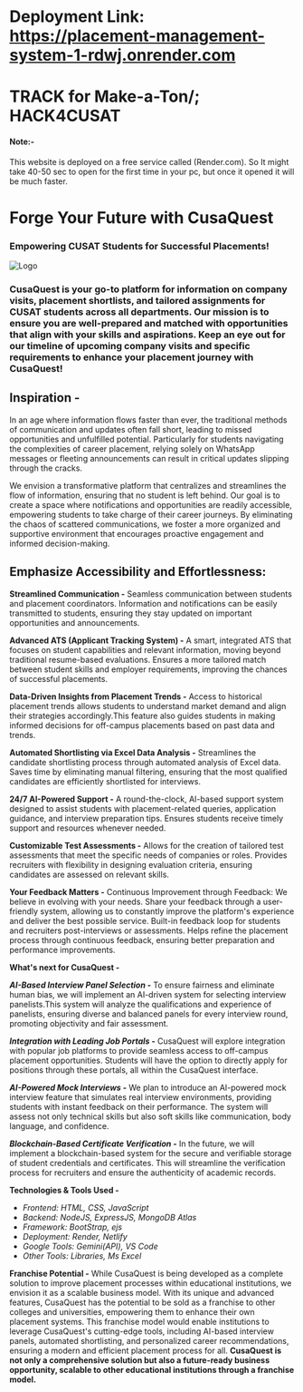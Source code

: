 # Deployment Link: https://placement-management-system-1-rdwj.onrender.com
# TRACK for Make-a-Ton/; HACK4CUSAT

#### Note:-
This website is deployed on a free service called (Render.com). So It might take 40-50 sec to open for the first time in your pc, but once it opened it will be much faster.


# Forge Your Future with **CusaQuest**
### Empowering CUSAT Students for Successful Placements!

![Logo](https://github.com/ar1701/Placement-Management-System/blob/AnkitPallav-patch-1/CusaQuest_Logo.jpeg)

### **CusaQuest** is your go-to platform for information on company visits, placement shortlists, and tailored assignments for CUSAT students across all departments. Our mission is to ensure you are well-prepared and matched with opportunities that align with your skills and aspirations. Keep an eye out for our timeline of upcoming company visits and specific requirements to enhance your placement journey with CusaQuest!

## Inspiration - 
In an age where information flows faster than ever, the traditional methods of communication and updates often fall short, leading to missed opportunities and unfulfilled potential. Particularly for students navigating the complexities of career placement, relying solely on WhatsApp messages or fleeting announcements can result in critical updates slipping through the cracks.

We envision a transformative platform that centralizes and streamlines the flow of information, ensuring that no student is left behind. Our goal is to create a space where notifications and opportunities are readily accessible, empowering students to take charge of their career journeys. By eliminating the chaos of scattered communications, we foster a more organized and supportive environment that encourages proactive engagement and informed decision-making. 


##  **Emphasize Accessibility and Effortlessness:**

 **Streamlined Communication -**
 Seamless communication between students and placement coordinators. Information and notifications can be easily transmitted to students, ensuring they stay updated on important opportunities and announcements.

**Advanced ATS (Applicant Tracking System) -**
A smart, integrated ATS that focuses on student capabilities and relevant information, moving beyond traditional resume-based evaluations. Ensures a more tailored match between student skills and employer requirements, improving the chances of successful placements.

**Data-Driven Insights from Placement Trends -**
Access to historical placement trends allows students to understand market demand and align their strategies accordingly.This feature also guides students in making informed decisions for off-campus placements based on past data and trends.

**Automated Shortlisting via Excel Data Analysis -**
Streamlines the candidate shortlisting process through automated analysis of Excel data. Saves time by eliminating manual filtering, ensuring that the most qualified candidates are efficiently shortlisted for interviews.

**24/7 AI-Powered Support -**
A round-the-clock, AI-based support system designed to assist students with placement-related queries, application guidance, and interview preparation tips. Ensures students receive timely support and resources whenever needed.

**Customizable Test Assessments -**
Allows for the creation of tailored test assessments that meet the specific needs of companies or roles. Provides recruiters with flexibility in designing evaluation criteria, ensuring candidates are assessed on relevant skills.

**Your Feedback Matters -**
Continuous Improvement through Feedback: We believe in evolving with your needs. Share your feedback through a user-friendly system, allowing us to constantly improve the platform's experience and deliver the best possible service. Built-in feedback loop for students and recruiters post-interviews or assessments. Helps refine the placement process through continuous feedback, ensuring better preparation and performance improvements.


**What's next for CusaQuest -**

***AI-Based Interview Panel Selection -***
To ensure fairness and eliminate human bias, we will implement an AI-driven system for selecting interview panelists.This system will analyze the qualifications and experience of panelists, ensuring diverse and balanced panels for every interview round, promoting objectivity and fair assessment.

***Integration with Leading Job Portals -***
CusaQuest will explore integration with popular job platforms to provide seamless access to off-campus placement opportunities. Students will have the option to directly apply for positions through these portals, all within the CusaQuest interface.

***AI-Powered Mock Interviews -***
We plan to introduce an AI-powered mock interview feature that simulates real interview environments, providing students with instant feedback on their performance. The system will assess not only technical skills but also soft skills like communication, body language, and confidence.

***Blockchain-Based Certificate Verification -***
In the future, we will implement a blockchain-based system for the secure and verifiable storage of student credentials and certificates. This will streamline the verification process for recruiters and ensure the authenticity of academic records.


**Technologies & Tools Used -**
- *Frontend: HTML, CSS, JavaScript*
- *Backend: NodeJS, ExpressJS, MongoDB Atlas*
- *Framework: BootStrap, ejs*
- *Deployment: Render, Netlify*
- *Google Tools: Gemini(API), VS Code*
- *Other Tools: Libraries, Ms Excel*


**Franchise Potential -**
While CusaQuest is being developed as a complete solution to improve placement processes within educational institutions, we envision it as a scalable business model. With its unique and advanced features, CusaQuest has the potential to be sold as a franchise to other colleges and universities, empowering them to enhance their own placement systems. This franchise model would enable institutions to leverage CusaQuest's cutting-edge tools, including AI-based interview panels, automated shortlisting, and personalized career recommendations, ensuring a modern and efficient placement process for all.
**CusaQuest is not only a comprehensive solution but also a future-ready business opportunity, scalable to other educational institutions through a franchise model.** 
